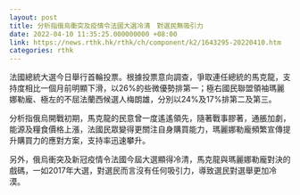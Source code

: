 ```yaml
---
layout: post
title: 分析指俄烏衝突及疫情令法國大選冷清　對選民無吸引力
date: 2022-04-10 11:35:25.000000000 +08:00
link: https://news.rthk.hk/rthk/ch/component/k2/1643295-20220410.htm
categories: rthk
---
```


法國總統大選今日舉行首輪投票。根據投票意向調查，爭取連任總統的馬克龍，支持度相比一個月前明顯下滑，以26%的些微優勢排第一；極右國民聯盟領袖瑪麗娜勒龐、極左的不屈法蘭西候選人梅朗雄，分別以24%及17%排第二及第三。

分析指俄烏開戰初期，馬克龍的民意曾一度遙遙領先，隨著戰事膠著，通脹加劇，能源及糧食價格上漲，法國民眾變得更關注自身購買能力，瑪麗娜勒龐頻繁宣傳提升購買力的應對方案，支持率迅速攀升。

另外，俄烏衝突及新冠疫情令法國今屆大選顯得冷清，馬克龍與瑪麗娜勒龐對決的戲碼，一如2017年大選，對選民而言沒有任何吸引力，導致選民對選舉更加冷漠。
